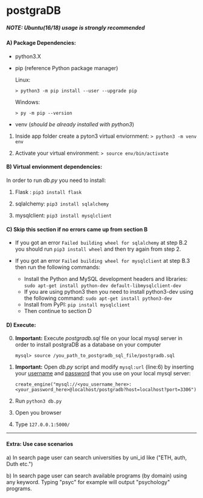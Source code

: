 # postgraDB

##### *NOTE: Ubuntu(16/18) usage is strongly recommended*

#### A) Package Dependencies:
- python3.X
- pip (reference Python package manager)

	Linux:

	`> python3 -m pip install --user --upgrade pip`

 	Windows:

 	`> py -m pip --version`
- venv (*should be already installed with python3*)

1. Inside app folder create a pyton3 virtual enviornment: `> python3 -m venv env`

2. Activate your virtual environment: `> source env/bin/activate`

#### B) Virtual envionment dependencies:
In order to run *db.py* you need to install:

1. Flask : `pip3 install flask`

2. sqlalchemy: `pip3 install sqlalchemy`

3. mysqlclient: `pip3 install mysqlclient`

#### C) Skip this section if no errors came up from section B

- If you got an error `Failed building wheel for sqlalchemy` at step B.2 you should run `pip3 install wheel` and then try again from step 2.

- If you got an error `Failed building wheel for mysqlclient` at step B.3 then run the following commands:

	- Install the Python and MySQL development headers and libraries: `sudo apt-get install python-dev default-libmysqlclient-dev`
	- If you are using python3 then you need to install python3-dev using the following command:
	`sudo apt-get install python3-dev`
	- Install from PyPI: `pip install mysqlclient`
	- Then continue to section D



#### D) Execute:
0. **Important:** Execute *postgradb.sql* file on your local mysql server in order to install postgraDB as a database on your computer

	`mysql> source /you_path_to_postgradb_sql_file/postgradb.sql`

1. **Important:** Open *db.py* script and modify `mysql:url` (line:6) by inserting your <u>username</u> and <u>password</u> that you use on your local mysql server:

	`create_engine("mysql://<you_username_here>:<your_password_here>@localhost/postgradb?host=localhost?port=3306")`

2. Run `python3 db.py`
3. Open you browser
4. Type `127.0.0.1:5000/`

---

#### Extra: Use case scenarios

a) In search page user can search universities by uni_id like ("ETH, auth, Duth etc.") 

b) In search page user can search available programs (by domain) using any keyword. Typing "psyc" for example will output "psychology" programs. 



